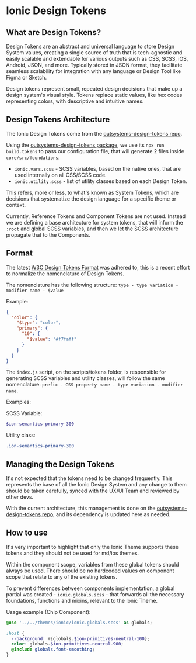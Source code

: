 # Ionic Design Tokens

## What are Design Tokens?

Design Tokens are an abstract and universal language to store Design System values, creating a single source of truth that is tech-agnostic and easily scalable and extendable for various outputs such as CSS, SCSS, iOS, Android, JSON, and more. Typically stored in JSON format, they facilitate seamless scalability for integration with any language or Design Tool like Figma or Sketch.

Design tokens represent small, repeated design decisions that make up a design system's visual style. Tokens replace static values, like hex codes representing colors, with descriptive and intuitive names.

## Design Tokens Architecture

The Ionic Design Tokens come from the [outsystems-design-tokens repo](https://github.com/OutSystems/outsystems-design-tokens). 

Using the [outsystems-design-tokens package](https://www.npmjs.com/package/outsystems-design-tokens), we use its `npx run build.tokens` to pass our configuration file, that will generate 2 files inside `core/src/foundations`:

- `ionic.vars.scss` - SCSS variables, based on the native ones, that are used internally on all CSS/SCSS code.
- `ionic.utility.scss` - list of utility classes based on each Design Token.

This refers, more or less, to what's known as System Tokens, which are decisions that systematize the design language for a specific theme or context.

Currently, Reference Tokens and Component Tokens are not used. Instead we are defining a base architecture for system tokens, that will inform the `:root` and global SCSS variables, and then we let the SCSS architecture propagate that to the Components.

## Format

The latest [W3C Design Tokens Format](https://design-tokens.github.io/community-group/format/) was adhered to, this is a recent effort to normalize the nomenclature of Design Tokens.

The nomenclature has the following structure: `type - type variation - modifier name - $value`

Example:

```json
{
  "color": {
    "$type": "color",
    "primary": {
      "10": {
        "$value": "#f7faff"
      }
    }
  }
}
```

The `index.js` script, on the scripts/tokens folder, is responsible for generating SCSS variables and utility classes, will follow the same nomenclature: `prefix - CSS property name - type variation - modifier name`.

Examples: 

SCSS Variable:

```scss
$ion-semantics-primary-300
```

Utility class:

```css
.ion-semantics-primary-300
```

## Managing the Design Tokens

It's not expected that the tokens need to be changed frequently. This represents the base of all the Ionic Design System and any change to them should be taken carefully, synced with the UX/UI Team and reviewed by other devs. 

With the current architecture, this management is done on the [outsystems-design-tokens repo](https://github.com/OutSystems/outsystems-design-tokens), and its dependency is updated here as needed.

## How to use

It's very important to highlight that only the Ionic Theme supports these tokens and they should not be used for md/ios themes.

Within the component scope, variables from these global tokens should always be used. There should be no hardcoded values on component scope that relate to any of the existing tokens.

To prevent differences between components implementation, a global partial was created - `ionic.globals.scss` - that forwards all the necessary foundations, functions and mixins, relevant to the Ionic Theme.

Usage example (Chip Component):

```scss
@use '../../themes/ionic/ionic.globals.scss' as globals;

:host {
  --background: #{globals.$ion-primitives-neutral-100};
  color: globals.$ion-primitives-neutral-900;
  @include globals.font-smoothing;
}
```

